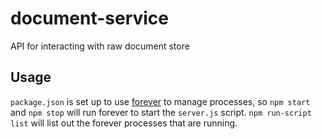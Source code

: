 document-service
================

API for interacting with raw document store


## Usage

`package.json` is set up to use [forever](https://github.com/nodejitsu/forever) to manage processes, so `npm start` and `npm stop` will run forever to start the `server.js` script. `npm run-script list` will list out the forever processes that are running.
